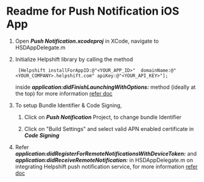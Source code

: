 Readme for Push Notification iOS App
=====================================

1. Open ***Push Notification.xcodeproj*** in XCode, navigate to HSDAppDelegate.m

2. Initialize Helpshift library by calling the method
   
   ```
   	[Helpshift installForAppID:@"<YOUR_APP_ID>"  domainName:@"<YOUR_COMPANY>.helpshift.com" apiKey:@"<YOUR_API_KEY>"];
   ```
   inside ***application:didFinishLaunchingWithOptions:*** method (ideally at the top) 
   for more information [refer doc](http://www.helpshift.com/docs/howto/ios/v2.x/#authentication)

3. To setup Bundle Identifier & Code Signing, 
	
	1. Click on ***Push Notification*** Project, to change bundle Identifier

	2. Click on "Build Settings" and select valid APN enabled certificate in ***Code Signing***


4. Refer ***application:didRegisterForRemoteNotificationsWithDeviceToken:*** and ***application:didReceiveRemoteNotification:*** in HSDAppDelegate.m on integrating 
   Helpshift push notification service, for more information [refer doc](http://www.helpshift.com/docs/howto/ios/v2.x/#hs-push-notif)